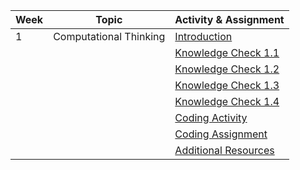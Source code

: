  | Week | Topic                  | Activity & Assignment |
|------|------------------------|-----------------------|
| 1    | Computational Thinking | [Introduction](./Introduction.pdf)         |
|      |                        | [Knowledge Check 1.1](https://docs.google.com/forms/d/e/1FAIpQLScrowB0PIu2jDx1uzMJ8fCJMPMD7GwJR1-o4grd3-OlNW3xyw/viewform?usp=pp_url&entry.366340186=Text+editor&entry.1779989097=value&entry.1998212612=Closing+tag&entry.876973210=attribute&entry.956023719=Opening+tag&entry.937747933=To+aid+with+accessibility&entry.937747933=To+keep+the+code+more+readable+and+digestible+to+developers&entry.937747933=To+tell+the+browser+the+structure+and+presentation+of+your+webpage&entry.1908074813=Option+3)  |
|      |                        | [Knowledge Check 1.2](https://docs.google.com/forms/d/e/1FAIpQLSfwQMe1WZ-MApSwmU7x3afFZSFQdwQpXxHdR-lu49ZeZDW2MQ/viewform?usp=pp_url&entry.366340186=Arrays+-+var+italianFood+%3D+%5B%22pasta%22,+%22stromboli%22,+%22lasagna%22%5D&entry.366340186=Functions+-+var+toDoList+%3D+function+listTasksf()+%7B+tasks+%7D;&entry.366340186=Objects+-+var+favoriteFood+%3D+%7B+Italian:+%22stromboli%22,+Mexican:+%22tacos%22,+Greek:+%22gyros%22%7D;&entry.358902704=An+ordered+list&entry.721905468=Conditional&entry.251332896=Not+a+Conditional.&entry.2052234976=A+function&entry.216311171=Add+a+line+of++counter+%3D+counter+%2B1+inside+the+while+loop+to+fix+it)  |
|      |                        | [Knowledge Check 1.3](https://docs.google.com/forms/d/1W0bZ5XugKmQrRMuA_eZ2y7eCF2PrKDBwSHAZsHJp9aU)  |
|      |                        | [Knowledge Check 1.4](https://docs.google.com/forms/d/e/1FAIpQLSeaCxeBMx1ThEeciV1fasrzutUt4ZfuQWRfkgDuTJcQRjlUBA/viewform)  |
|      |                        | [Coding Activity](https://classroom.github.com/a/zlJ-vhu8)       |
|      |                        | [Coding Assignment](https://classroom.github.com/a/vvReArYF)       |
|      |                        | [Additional Resources](./Additional%20Resources.pdf)  |
